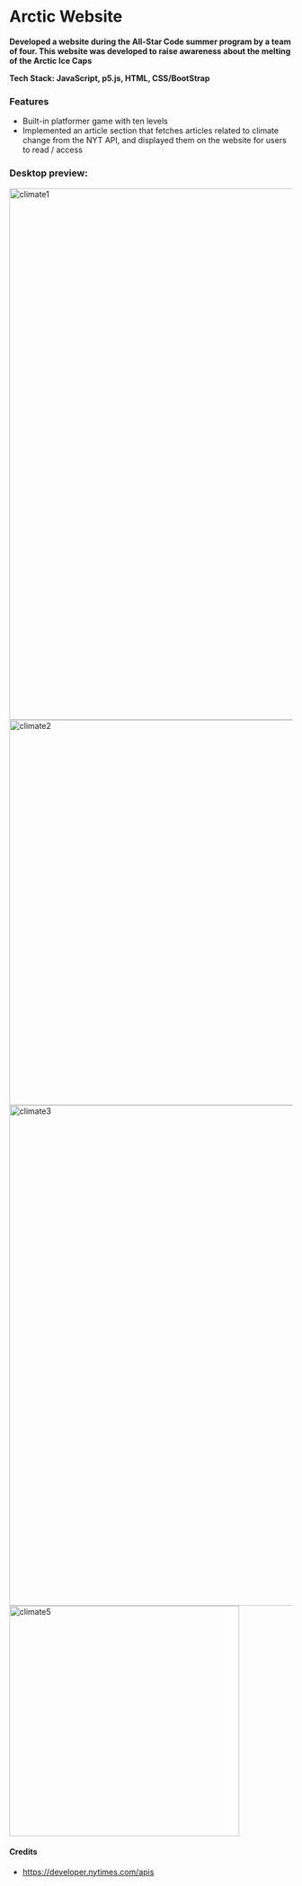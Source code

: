 # Arctic Website 

**Developed a website during the All-Star Code summer program by a team of four. This website was developed to raise awareness about the melting of the Arctic Ice Caps**

**Tech Stack: JavaScript, p5.js, HTML, CSS/BootStrap**

### Features ###
- Built-in platformer game with ten levels 
- Implemented an article section that fetches articles related to climate change from the NYT API, and displayed them on the website for users to read / access

### Desktop preview: ###
<img width="944" alt="climate1" src="https://user-images.githubusercontent.com/56855196/184565122-aaa2da7f-4c3a-4443-aa02-bb39d41f8fff.png">
<img width="684" alt="climate2" src="https://user-images.githubusercontent.com/56855196/184565123-2c7948d4-bcd7-461e-b9a3-e93cf62949bf.png">
<img width="889" alt="climate3" src="https://user-images.githubusercontent.com/56855196/184565129-ad047f63-e71a-4ac0-81f4-b18b7ff94694.png">
<img width="409" alt="climate5" src="https://user-images.githubusercontent.com/56855196/184565136-c58ca6ad-e0fd-456f-85ba-ff22170d9a04.PNG">


#### Credits ####
- https://developer.nytimes.com/apis
